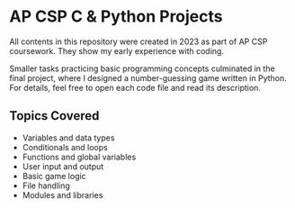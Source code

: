 # AP CSP C & Python Projects
All contents in this repository were created in 2023 as part of AP CSP coursework. They show my early experience with coding.

Smaller tasks practicing basic programming concepts culminated in the final project, where I designed a number-guessing game written in Python. 
For details, feel free to open each code file and read its description.

## Topics Covered
- Variables and data types
- Conditionals and loops
- Functions and global variables
- User input and output
- Basic game logic
- File handling
- Modules and libraries
